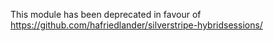 This module has been deprecated in favour of https://github.com/hafriedlander/silverstripe-hybridsessions/
